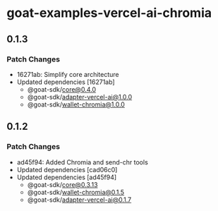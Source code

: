 # goat-examples-vercel-ai-chromia

## 0.1.3

### Patch Changes

- 16271ab: Simplify core architecture
- Updated dependencies [16271ab]
  - @goat-sdk/core@0.4.0
  - @goat-sdk/adapter-vercel-ai@1.0.0
  - @goat-sdk/wallet-chromia@1.0.0

## 0.1.2

### Patch Changes

- ad45f94: Added Chromia and send-chr tools
- Updated dependencies [cad06c0]
- Updated dependencies [ad45f94]
  - @goat-sdk/core@0.3.13
  - @goat-sdk/wallet-chromia@0.1.5
  - @goat-sdk/adapter-vercel-ai@0.1.7
